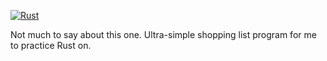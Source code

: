 [![Rust](https://github.com/x10102/rustshopping/actions/workflows/rust.yml/badge.svg)](https://github.com/x10102/rustshopping/actions/workflows/rust.yml)

Not much to say about this one. Ultra-simple shopping list program for me to practice Rust on.
